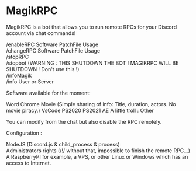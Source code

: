 # MagikRPC

MagikRPC is a bot that allows you to run remote RPCs for your Discord account via chat commands!

/enableRPC Software PatchFile Usage <br />
/changeRPC Software PatchFile Usage <br />
/stopRPC <br /> 
/stopbot (WARNING : THIS SHUTDOWN THE BOT ! MAGIKRPC WILL BE SHUTDOWN ! Don't use this !) <br />
/infoMagik <br />
/info User or Server <br />

Software available for the moment:

Word
Chrome
Movie (Simple sharing of info: Title, duration, actors. No movie piracy.)
VsCode
PS2020 
PS2021
AE
A little troll : Other

You can modify from the chat but also disable the RPC remotely.<br />


Configuration : <br />

NodeJS (Discord.js & child_process & process) <br />
Administrators rights (/!/ without that, impossible to finish the remote RPC...) <br />
A RaspberryPI for example, a VPS, or other Linux or Windows which has an access to Internet.
